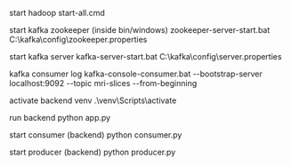start hadoop 
    start-all.cmd

start kafka zookeeper (inside bin/windows)
    zookeeper-server-start.bat C:\kafka\config\zookeeper.properties

start kafka server
    kafka-server-start.bat C:\kafka\config\server.properties

kafka consumer log
    kafka-console-consumer.bat --bootstrap-server localhost:9092 --topic mri-slices --from-beginning

activate backend venv 
    .\\venv\Scripts\activate

run backend
    python app.py

start consumer (backend)
    python consumer.py

start producer (backend)
    python producer.py


